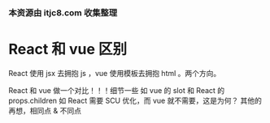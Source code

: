 ### 本资源由 itjc8.com 收集整理
# React 和 vue 区别

React 使用 jsx 去拥抱 js ，vue 使用模板去拥抱 html 。两个方向。

React 和 vue 做一个对比！！！细节一些
如 vue 的 slot 和 React 的 props.children
如 React 需要 SCU 优化，而 vue 就不需要，这是为何？
其他的再想，相同点 & 不同点
